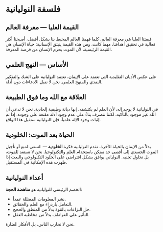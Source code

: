 
# فلسفة النوليانية

## القيمة العليا — معرفة العالم

قيمتنا العليا هي معرفة العالم. كلما فهمنا العالم المحيط بنا بشكل أفضل، أصبحنا أكثر فعالية في تحقيق أهدافنا، مهما كانت. ومن هذه القيمة ينبثق الإنسانية: حياة الإنسان هي القيمة الرئيسية، لأن الموت يحرم الإنسان من فرصة المعرفة.

## الأساس — النهج العلمي

على عكس الأديان التقليدية التي تعتمد على الإيمان، تعتمد النوليانية على الشك والتفكير النقدي والمنهج العلمي. نحن لا نقبل الادعاءات دون أدلة.

## العلاقة مع الله وما فوق الطبيعة

في النوليانية لا يوجد إله، لأن العلم لم يكتشفه. إنها ديانة وظيفية إلحادية. نحن لا ندعي أن الله غير موجود بالتأكيد، لكننا نتصرف بناءً على عدم وجود أدلة مقنعة على وجوده. إذا تم إثبات وجود الإله علمياً، فإن النوليانية ستقبل هذا الواقع.

## الحياة بعد الموت: الخلودية

بدلاً من الإيمان بالحياة الآخرة، تقدم النوليانية فكرة **الخلودية** — السعي لمنع أو تأجيل الموت الجسدي إلى أقصى حد ممكن باستخدام العلم والتكنولوجيا. نحن لا نستعد للموت، بل نحاول تجنبه. النولياني يوافق بشكل افتراضي على الخلود التكنولوجي والبعث إذا ظهرت هذه الإمكانية في المستقبل.

## أعداء النوليانية

الخصم الرئيسي للنوليانية هو **مناهضة الحجة**:

- نشر المعلومات المضللة عمداً.
- التعامل بازدراء مع العلم والحقائق.
- حل النزاعات بالقوة بدلاً من المنطق والحجج.
- التأثير على العواطف بدلاً من مخاطبة العقل.

نحن لا نحارب الناس، بل الأفكار الضارة.
